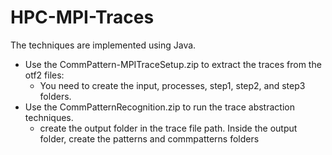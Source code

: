 # HPC-MPI-Traces
The techniques are implemented using Java. 
- Use the CommPattern-MPITraceSetup.zip to extract the traces from the otf2 files:
  - You need to create the input, processes, step1, step2, and step3 folders.
- Use the CommPatternRecognition.zip to run the trace abstraction techniques.
  - create the output folder in the trace file path. Inside the output folder, create the patterns and commpatterns folders

